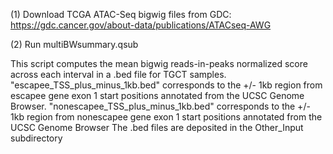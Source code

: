 (1) Download TCGA ATAC-Seq bigwig files from GDC: https://gdc.cancer.gov/about-data/publications/ATACseq-AWG

(2) Run multiBWsummary.qsub

This script computes the mean bigwig reads-in-peaks normalized score across each interval in a .bed file for TGCT samples. "escapee_TSS_plus_minus_1kb.bed" corresponds to the +/- 1kb region from escapee gene exon 1 start positions annotated from the UCSC Genome Browser. "nonescapee_TSS_plus_minus_1kb.bed" corresponds to the +/- 1kb region from nonescapee gene exon 1 start positions annotated from the UCSC Genome Browser The .bed files are deposited in the Other_Input subdirectory
